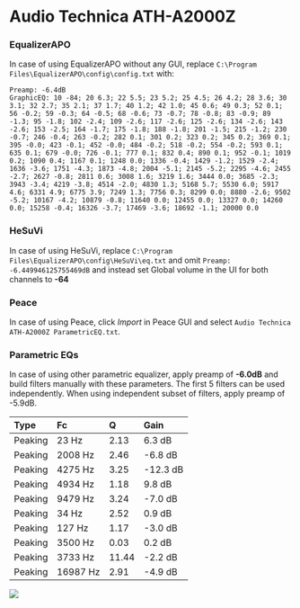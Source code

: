 # Audio Technica ATH-A2000Z

### EqualizerAPO
In case of using EqualizerAPO without any GUI, replace `C:\Program Files\EqualizerAPO\config\config.txt`
with:
```
Preamp: -6.4dB
GraphicEQ: 10 -84; 20 6.3; 22 5.5; 23 5.2; 25 4.5; 26 4.2; 28 3.6; 30 3.1; 32 2.7; 35 2.1; 37 1.7; 40 1.2; 42 1.0; 45 0.6; 49 0.3; 52 0.1; 56 -0.2; 59 -0.3; 64 -0.5; 68 -0.6; 73 -0.7; 78 -0.8; 83 -0.9; 89 -1.3; 95 -1.8; 102 -2.4; 109 -2.6; 117 -2.6; 125 -2.6; 134 -2.6; 143 -2.6; 153 -2.5; 164 -1.7; 175 -1.8; 188 -1.8; 201 -1.5; 215 -1.2; 230 -0.7; 246 -0.4; 263 -0.2; 282 0.1; 301 0.2; 323 0.2; 345 0.2; 369 0.1; 395 -0.0; 423 -0.1; 452 -0.0; 484 -0.2; 518 -0.2; 554 -0.2; 593 0.1; 635 0.1; 679 -0.0; 726 -0.1; 777 0.1; 832 0.4; 890 0.1; 952 -0.1; 1019 0.2; 1090 0.4; 1167 0.1; 1248 0.0; 1336 -0.4; 1429 -1.2; 1529 -2.4; 1636 -3.6; 1751 -4.3; 1873 -4.8; 2004 -5.1; 2145 -5.2; 2295 -4.6; 2455 -2.7; 2627 -0.8; 2811 0.6; 3008 1.6; 3219 1.6; 3444 0.0; 3685 -2.3; 3943 -3.4; 4219 -3.8; 4514 -2.0; 4830 1.3; 5168 5.7; 5530 6.0; 5917 4.6; 6331 4.9; 6775 3.9; 7249 1.3; 7756 0.3; 8299 0.0; 8880 -2.6; 9502 -5.2; 10167 -4.2; 10879 -0.8; 11640 0.0; 12455 0.0; 13327 0.0; 14260 0.0; 15258 -0.4; 16326 -3.7; 17469 -3.6; 18692 -1.1; 20000 0.0
```

### HeSuVi
In case of using HeSuVi, replace `C:\Program Files\EqualizerAPO\config\HeSuVi\eq.txt` and omit `Preamp:
-6.449946125755469dB` and instead set Global volume in the UI for both channels to **-64**

### Peace
In case of using Peace, click *Import* in Peace GUI and select `Audio Technica ATH-A2000Z ParametricEQ.txt`.

### Parametric EQs
In case of using other parametric equalizer, apply preamp of **-6.0dB** and build filters manually
with these parameters. The first 5 filters can be used independently.
When using independent subset of filters, apply preamp of -5.9dB.

| Type    | Fc       |     Q | Gain     |
|:--------|:---------|:------|:---------|
| Peaking | 23 Hz    |  2.13 | 6.3 dB   |
| Peaking | 2008 Hz  |  2.46 | -6.8 dB  |
| Peaking | 4275 Hz  |  3.25 | -12.3 dB |
| Peaking | 4934 Hz  |  1.18 | 9.8 dB   |
| Peaking | 9479 Hz  |  3.24 | -7.0 dB  |
| Peaking | 34 Hz    |  2.52 | 0.9 dB   |
| Peaking | 127 Hz   |  1.17 | -3.0 dB  |
| Peaking | 3500 Hz  |  0.03 | 0.2 dB   |
| Peaking | 3733 Hz  | 11.44 | -2.2 dB  |
| Peaking | 16987 Hz |  2.91 | -4.9 dB  |

![](https://raw.githubusercontent.com/jaakkopasanen/AutoEq/master/results/innerfidelity/sbaf-serious/Audio%20Technica%20ATH-A2000Z/Audio%20Technica%20ATH-A2000Z.png)